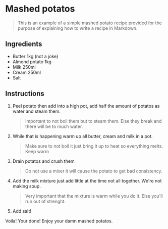 # Mashed potatos

> This is an example of a simple mashed potato recipe provided for the purpose of explaining how to write a recipe in Markdown.

## Ingredients

- Butter 1kg (not a joke)
- Almond potato 1kg
- Milk 250ml
- Cream 250ml
- Salt

## Instructions

1. Peel potato then add into a high pot, add half the amount of potatos as water and steam them.
   > Important to not boil them but to steam them. Else they break and there will be to much water.
2. While that is happening warm up all butter, cream and milk in a pot.
   > Make sure to not boil it just bring it up to heat so everything melts. Keep warm

3. Drain potatos and crush them
    > Do not use a mixer it will cause the potato to get bad consistency.
   
5. Add the milk mixture just add little at the time not all together. We're not making soup.
    > Very important that the mixture is warm while you do it. Else you'll run out of strenght.

6. Add salt!


Voila! Your done! Enjoy your damn mashed potatos.